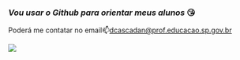 ### ***Vou usar o Github para orientar meus alunos*** 😘

Poderá me contatar no email📫dcascadan@prof.educacao.sp.gov.br

![](https://tenor.com/pt-BR/view/peach-goma-peach-heart-gif-4275715884831483873)
